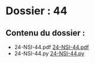 # Dossier : 44
 
 ## Contenu du dossier : 
- 24-NSI-44.pdf [24-NSI-44.pdf](./24-NSI-44.pdf)
- 24-NSI-44.py [24-NSI-44.py](./24-NSI-44.py)
